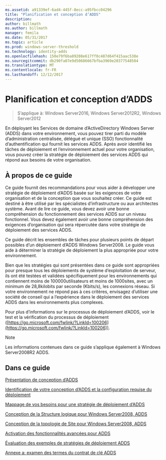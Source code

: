 ```yaml
---
ms.assetid: a91339ef-6ad4-445f-8ecc-a95fbcc04296
title: "Planification et conception d’ADDS"
description: 
author: billmath
ms.author: billmath
manager: femila
ms.date: 05/31/2017
ms.topic: article
ms.prod: windows-server-threshold
ms.technology: identity-adds
ms.openlocfilehash: 150e79f6ba89208e617ff0c487d64f415aac538e
ms.sourcegitcommit: db290fa07e9d50686667bfba3969e20377548504
ms.translationtype: MT
ms.contentlocale: fr-FR
ms.lasthandoff: 12/12/2017
---
```

# <a name="ad-ds-design-and-planning"></a>Planification et conception d’ADDS

>S’applique à: Windows Server2016, Windows Server2012R2, Windows Server2012

En déployant les Services de domaine d’ActiveDirectory Windows Server (ADDS) dans votre environnement, vous pouvez tirer parti du modèle d’administration centralisée, délégué et unique (SSO) fonctionnalité d’authentification qui fournit les services ADDS. Après avoir identifié les tâches de déploiement et l’environnement actuel pour votre organisation, vous pouvez créer la stratégie de déploiement des services ADDS qui répond aux besoins de votre organisation.  
  
## <a name="about-this-guide"></a>À propos de ce guide  
Ce guide fournit des recommandations pour vous aider à développer une stratégie de déploiement d’ADDS basée sur les exigences de votre organisation et de la conception que vous souhaitez créer. Ce guide est destiné à être utilisé par les spécialistes d’infrastructure ou aux architectes système. Avant de lire ce guide, vous devez avoir une bonne compréhension du fonctionnement des services ADDS sur un niveau fonctionnel. Vous devez également avoir une bonne compréhension des exigences d’organisation qui sera répercutée dans votre stratégie de déploiement des services ADDS.  
  
Ce guide décrit les ensembles de tâches pour plusieurs points de départ possibles d’un déploiement d’ADDS Windows Server2008. Le guide vous aide à déterminer la stratégie de déploiement la plus appropriée pour votre environnement.  
  
Bien que les stratégies qui sont présentées dans ce guide sont appropriées pour presque tous les déploiements de système d’exploitation de serveur, ils ont été testées et validées spécifiquement pour les environnements qui contiennent moins de 100000utilisateurs et moins de 1000sites, avec un minimum de 28,8kilobits par seconde (Kbits/s), les connexions réseau. Si votre environnement ne répond pas à ces critères, envisagez d’utiliser une société de conseil qui a l’expérience dans le déploiement des services ADDS dans les environnements plus complexes.  
  
Pour plus d’informations sur le processus de déploiement d’ADDS, voir le test et la vérification du processus de déploiement ([https://go.microsoft.com/fwlink/?LinkId=100206](https://go.microsoft.com/fwlink/?LinkId=100206)).  
  
> [!NOTE]  
> Les informations contenues dans ce guide s’applique également à Windows Server2008R2 ADDS.  
  
## <a name="in-this-guide"></a>Dans ce guide  
[Présentation de conception d’ADDS](Understanding-AD-DS-Design.md)  
  
[Identification de votre conception d’ADDS et la configuration requise du déploiement](Identifying-Your-AD-DS-Design-and-Deployment-Requirements.md)  
  
[Mappage de vos besoins pour une stratégie de déploiement d’ADDS](Mapping-Your-Requirements-to-an-AD-DS-Deployment-Strategy.md)  
  
[Conception de la Structure logique pour Windows Server2008, ADDS](Designing-the-Logical-Structure.md)  
  
[Conception de la topologie de Site pour Windows Server2008, ADDS](Designing-the-Site-Topology.md)  
  
[Activation des fonctionnalités avancées pour ADDS](Enabling-Advanced-Features-for-AD-DS.md)  
  
[Évaluation des exemples de stratégies de déploiement ADDS](Evaluating-AD-DS-Deployment-Strategy-Examples.md)  
  
[Annexe a: examen des termes du contrat de clé ADDS](Appendix-A--Reviewing-Key-AD-DS-Terms.md)  
  


